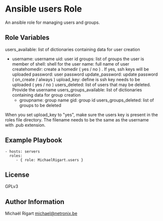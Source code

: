 Ansible users Role
==================

An ansible role for managing users and groups.

Role Variables
--------------

users_available: list of dictionaries containing data for user creation
  - username: username
    uid: user id
    groups: list of groups the user is member of
    shell: shell for the user
    name: full name of user
    createhomedir: create a homedir ( yes / no ) . If yes, ssh keys will be uploaded
    password: user password
    update_password: update password ( on_create / always )
    upload_key: define is ssh key needs to be uploaded ( yes / no )
users_deleted: list of users that may be deleted. Provide the username
users_groups_available: list of dictionaries containing data for group creation
    - groupname: group name
      gid: group id
users_groups_deleted: list of groups to be deleted

When you set upload_key to "yes", make sure the users key is present in the roles file directory. The filename
needs to be the same as the username with .pub extension.

Example Playbook
-------------------------

    - hosts: servers
      roles:
         - { role: MichaelRigart.users }

License
-------

GPLv3

Author Information
------------------

Michaël Rigart <michael@netronix.be>